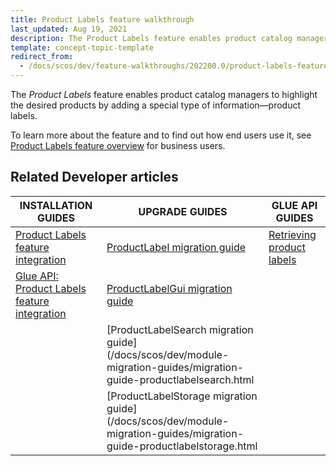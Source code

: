 ```yaml
---
title: Product Labels feature walkthrough
last_updated: Aug 19, 2021
description: The Product Labels feature enables product catalog managers to highlight the desired products by adding a special type of information - product labels.
template: concept-topic-template
redirect_from:
  - /docs/scos/dev/feature-walkthroughs/202200.0/product-labels-feature-walkthrough.html
---
```


The _Product Labels_ feature enables product catalog managers to highlight the desired products by adding a special type of information—product labels.


To learn more about the feature and to find out how end users use it, see [Product Labels feature overview](/docs/pbc/all/product-information-management/{{page.version}}/product-labels-feature-overview.html) for business users.



## Related Developer articles

| INSTALLATION GUIDES  | UPGRADE GUIDES | GLUE API GUIDES |
|---|---|---|
| [Product Labels feature integration](/docs/scos/dev/feature-integration-guides/{{page.version}}/product-labels-feature-integration.html) | [ProductLabel migration guide](/docs/scos/dev/module-migration-guides/migration-guide-productlabel.html) | [Retrieving product labels](/docs/scos/dev/glue-api-guides/{{page.version}}/managing-products/retrieving-product-labels.html) |
| [Glue API: Product Labels feature integration](/docs/scos/dev/feature-integration-guides/{{page.version}}/glue-api/glue-api-product-labels-feature-integration.html) | [ProductLabelGui migration guide](/docs/scos/dev/module-migration-guides/migration-guide-productlabelgui.html) |  |
|  | [ProductLabelSearch migration guide](/docs/scos/dev/module-migration-guides/migration-guide-productlabelsearch.html |  |
|  | [ProductLabelStorage migration guide](/docs/scos/dev/module-migration-guides/migration-guide-productlabelstorage.html |  |
